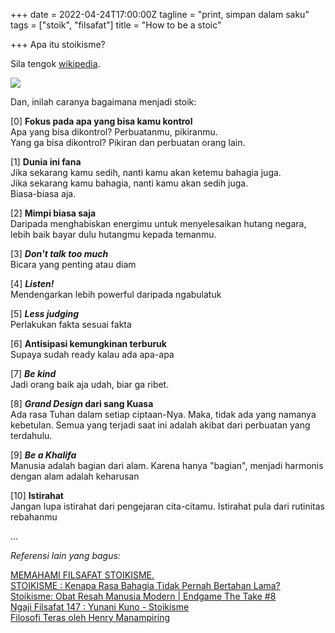 +++
date = 2022-04-24T17:00:00Z
tagline = "print, simpan dalam saku"
tags = ["stoik", "filsafat"]
title = "How to be a stoic"

+++
Apa itu stoikisme?

Sila tengok [wikipedia](https://id.wikipedia.org/wiki/Stoikisme).

![](https://ibb.co/wwx73zv)

Dan, inilah caranya bagaimana menjadi stoik:

 [0] **Fokus pada apa yang bisa kamu kontrol**  
    Apa yang bisa dikontrol? Perbuatanmu, pikiranmu.  
    Yang ga bisa dikontrol? Pikiran dan perbuatan orang lain.  

 [1] **Dunia ini fana**  
    Jika sekarang kamu sedih, nanti kamu akan ketemu bahagia juga.  
    Jika sekarang kamu bahagia, nanti kamu akan sedih juga.  
    Biasa-biasa aja.  

 [2] **Mimpi biasa saja**  
    Daripada menghabiskan energimu untuk menyelesaikan hutang negara, lebih baik bayar dulu hutangmu kepada temanmu.  
    
 [3] **_Don't talk too much_**  
    Bicara yang penting atau diam  

 [4] **_Listen!_**  
     Mendengarkan lebih powerful daripada ngabulatuk  

 [5] **_Less judging_**  
    Perlakukan fakta sesuai fakta  

 [6] **Antisipasi kemungkinan terburuk**  
    Supaya sudah ready kalau ada apa-apa  

 [7] **_Be kind_**  
    Jadi orang baik aja udah, biar ga ribet.  

 [8] **_Grand Design_ dari sang Kuasa**  
    Ada rasa Tuhan dalam setiap ciptaan-Nya. Maka, tidak ada yang namanya kebetulan. Semua yang terjadi saat ini adalah akibat dari perbuatan yang terdahulu.  

 [9] **_Be a Khalifa_**  
    Manusia adalah bagian dari alam. Karena hanya "bagian", menjadi harmonis dengan alam adalah keharusan  

 [10] **Istirahat**  
    Jangan lupa istirahat dari pengejaran cita-citamu. Istirahat pula dari rutinitas rebahanmu  

...

_Referensi lain yang bagus:_

[MEMAHAMI FILSAFAT STOIKISME.](https://youtu.be/15L0rNuor0Y)  
[STOIKISME : Kenapa Rasa Bahagia Tidak Pernah Bertahan Lama?](https://youtu.be/VMGnZdcv9II)  
[Stoikisme: Obat Resah Manusia Modern | Endgame The Take #8](https://youtu.be/TLUNjg1Er8Q)  
[Ngaji Filsafat 147 : Yunani Kuno - Stoikisme](https://youtu.be/pTN3LGiwuHs)  
[Filosofi Teras oleh Henry Manampiring](https://www.goodreads.com/book/show/42861019-filosofi-teras)